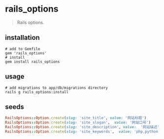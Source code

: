 # rails_options
> Rails options.

## installation
```shell
# add to Gemfile
gem 'rails_options'
# install
gem install rails_options
```

## usage
```shell
# add migrations to app/db/migrations directory
rails g rails_options:install
```

## seeds
```rb
RailsOptions::Option.create(slug: 'site_title', value: '网站标题')
RailsOptions::Option.create(slug: 'site_slogan',  value: '网站口号')
RailsOptions::Option.create(slug: 'site_description', value:  '网站描述')
RailsOptions::Option.create(slug: 'site_keywords',  value: 'php,python,java')
```